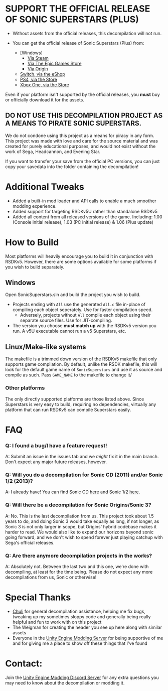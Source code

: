 # **SUPPORT THE OFFICIAL RELEASE OF SONIC SUPERSTARS (PLUS)**
+ Without assets from the official releases, this decompilation will not run.

+ You can get the official release of Sonic Superstars (Plus) from:
  * [Windows]
    * [Via Steam](https://store.steampowered.com/app/584400/Sonic_Superstars/)
    * [Via The Epic Games Store](https://www.epicgames.com/store/en-US/p/sonic-superstars)
    * [Via Origin](https://www.origin.com/aus/en-us/store/sonic-the-hedgehog/sonic-superstars)
  * [Switch, via the eShop](https://www.nintendo.com/games/detail/sonic-superstars-switch/)
  * [PS4, via the Store](https://store.playstation.com/en-us/product/UP0177-CUSA07023_00-SONICSUPERSTARS000000)
  * [Xbox One, via the Store](https://www.xbox.com/en-US/games/store/sonic-superstars/BXH46NQT9W4Q/0001)

Even if your platform isn't supported by the official releases, you **must** buy or officially download it for the assets.

## **DO NOT USE THIS DECOMPILATION PROJECT AS A MEANS TO PIRATE SONIC SUPERSTARS.**
We do not condone using this project as a means for piracy in any form. This project was made with love and care for the source material and was created for purely educational purposes, and would not exist without the work of Sega, Headcannon, and Evening Star.

If you want to transfer your save from the official PC versions, you can just copy your savedata into the folder containing the decompilation!

# Additional Tweaks
* Added a built-in mod loader and API calls to enable a much smoother modding experience.
* Added support for targeting RSDKv5U rather than standalone RSDKv5
* Added all content from all released versions of the game. Including: 1.00 (Console initial release), 1.03 (PC initial release) & 1.06 (Plus update)

# How to Build
Most platforms will heavily encourage you to build it in conjunction with RSDKv5. However, there are some options available for some platforms if you wish to build separately.

## Windows
Open SonicSuperstars.sln and build the project you wish to build.
* Projects ending with `All` use the generated `All.c` file in-place of compiling each object seperately. Use for faster compilation speed.
  * Adversely, projects without `All` compile each object using their separate source files. Use for JIT-compiling.
* The version you choose **must match up** with the RSDKv5 version you run. A v5U executable cannot run a v5 Superstars, etc.

## Linux/Make-like systems
The makefile is a trimmed down version of the RSDKv5 makefile that only supports game compilation.
By default, unlike the RSDK makefile, this will look for the default game name of `SonicSuperstars` and use it as source and compile as such. Pass `GAME_NAME` to the makefile to change it/

### Other platforms
The only directly supported platforms are those listed above. Since Superstars is very easy to build, requiring no dependencies, virtually any platform that can run RSDKv5 can compile Superstars easily.

# FAQ
### Q: I found a bug/I have a feature request!
A: Submit an issue in the issues tab and we _might_ fix it in the main branch. Don't expect any major future releases, however.

### Q: Will you do a decompilation for Sonic CD (2011) and/or Sonic 1/2 (2013)?
A: I already have! You can find Sonic CD [here](https://github.com/Rubberduckycooly/Sonic-CD-11-Decompilation) and Sonic 1/2 [here](https://github.com/Rubberduckycooly/Sonic-1-2-2013-Decompilation).

### Q: Will there be a decompilation for Sonic Origins/Sonic 3?
A: No. This is the last decompilation from us. This project took about 1.5 years to do, and doing Sonic 3 would take equally as long, if not longer, as Sonic 3 is not only larger in scope, but Origins' hybrid codebase makes it harder to read. We would also like to expand our horizons beyond sonic going forward, and we don't wish to spend forever just playing catchup with Sega's official releases.

### Q: Are there anymore decompilation projects in the works?
A: Absolutely not. Between the last two and this one, we're done with decompiling, at least for the time being. Please do not expect any more decompilations from us, Sonic or otherwise!

# Special Thanks
* [Chuli](https://github.com/MGRich) for general decompilation assistance, helping me fix bugs, tweaking up my sometimes sloppy code and generally being really helpful and fun to work with on this project
* The Weigman for creating the header you see up here along with similar assets
* Everyone in the [Unity Engine Modding Server](https://dc.railgun.works/unityengine) for being supportive of me and for giving me a place to show off these things that I've found

# Contact:
Join the [Unity Engine Modding Discord Server](https://dc.railgun.works/unityengine) for any extra questions you may need to know about the decompilation or modding it.
